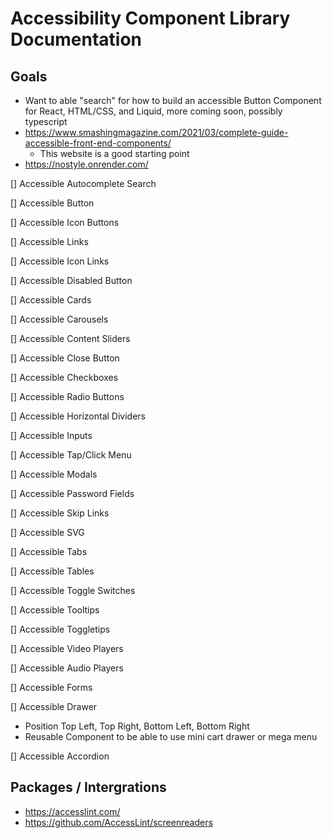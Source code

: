 # Accessibility Component Library Documentation 
## Goals 
- Want to able "search" for how to build an accessible Button Component for React, HTML/CSS, and Liquid, more coming soon, possibly typescript
- https://www.smashingmagazine.com/2021/03/complete-guide-accessible-front-end-components/ 
  - This website is a good starting point 
- https://nostyle.onrender.com/




[] Accessible Autocomplete Search

[] Accessible Button

[] Accessible Icon Buttons

[] Accessible Links

[] Accessible Icon Links

[] Accessible Disabled Button

[] Accessible Cards 

[] Accessible Carousels 

[] Accessible Content Sliders

[] Accessible Close Button

[] Accessible Checkboxes

[] Accessible Radio Buttons

[] Accessible Horizontal Dividers 

[] Accessible Inputs

[] Accessible Tap/Click Menu

[] Accessible Modals

[] Accessible Password Fields

[] Accessible Skip Links

[] Accessible SVG

[] Accessible Tabs

[] Accessible Tables

[] Accessible Toggle Switches 

[] Accessible Tooltips

[] Accessible Toggletips

[] Accessible Video Players

[] Accessible Audio Players

[] Accessible Forms

[] Accessible Drawer 
  - Position Top Left, Top Right, Bottom Left, Bottom Right
  - Reusable Component to be able to use mini cart drawer or mega menu

[] Accessible Accordion 



## Packages / Intergrations 
- https://accesslint.com/
- https://github.com/AccessLint/screenreaders
